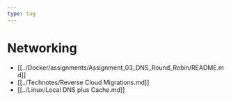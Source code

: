 ```yaml
---
type: tag
---
```

# Networking

- [[../Docker/assignments/Assignment_03_DNS_Round_Robin/README.md]]
- [[../Technotes/Reverse Cloud Migrations.md]]
- [[../Linux/Local DNS plus Cache.md]]
